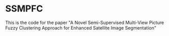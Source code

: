 # SSMPFC
This is the code for the paper "A Novel Semi-Supervised Multi-View Picture Fuzzy Clustering Approach for Enhanced Satellite Image Segmentation"
